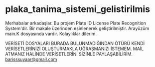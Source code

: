 # plaka_tanima_sistemi_gelistirilmis
Merhabalar arkadaşlar. Bu projem Plate ID License Plate Recognition System'dir. Bir makale üzerinden esinlenerek geliştirilmiştir. Arayüzüm main.K dosyasında vardır. Kolaylıklar dilerim. 

VERİSETİ DOSYALARI  BURADA BULUNMADIĞINDAN ÖTÜRÜ KENDİ VERİSETLERİNİZİ OLUŞTURMAKLA UĞRAŞMANIZI İSTEMEM. MAİL ATMANIZ HALİNDE VERİSETLERİNİ SİZİNLE PAYLAŞABİLİRİM. 
barisssuyaar@gmail.com
